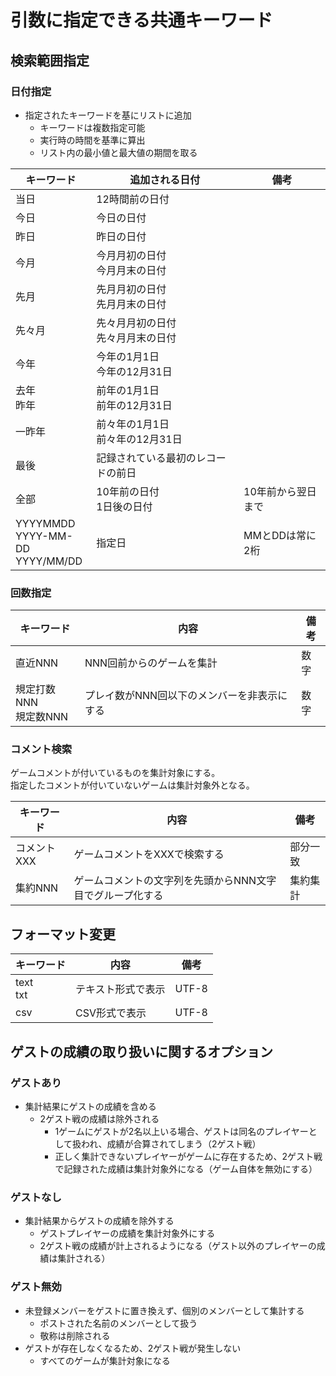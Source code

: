 # 引数に指定できる共通キーワード

## 検索範囲指定

### 日付指定
- 指定されたキーワードを基にリストに追加
  - キーワードは複数指定可能
  - 実行時の時間を基準に算出
  - リスト内の最小値と最大値の期間を取る

|                キーワード                |             追加される日付             |        備考        |
| ---------------------------------------- | -------------------------------------- | ------------------ |
| 当日                                     | 12時間前の日付                         |                    |
| 今日                                     | 今日の日付                             |                    |
| 昨日                                     | 昨日の日付                             |                    |
| 今月                                     | 今月月初の日付<br />今月月末の日付     |                    |
| 先月                                     | 先月月初の日付<br />先月月末の日付     |                    |
| 先々月                                   | 先々月月初の日付<br />先々月月末の日付 |                    |
| 今年                                     | 今年の1月1日<br />今年の12月31日       |                    |
| 去年<br />昨年                           | 前年の1月1日<br />前年の12月31日       |                    |
| 一昨年                                   | 前々年の1月1日<br />前々年の12月31日   |                    |
| 最後                                     | 記録されている最初のレコードの前日     |                    |
| 全部                                     | 10年前の日付<br />1日後の日付          | 10年前から翌日まで |
| YYYYMMDD<br />YYYY-MM-DD<br />YYYY/MM/DD | 指定日                                 | MMとDDは常に2桁    |

### 回数指定

|         キーワード         |                    内容                     | 備考 |
| -------------------------- | ------------------------------------------- | ---- |
| 直近NNN                    | NNN回前からのゲームを集計                   | 数字 |
| 規定打数NNN<br />規定数NNN | プレイ数がNNN回以下のメンバーを非表示にする | 数字 |

### コメント検索
ゲームコメントが付いているものを集計対象にする。<br />
指定したコメントが付いていないゲームは集計対象外となる。

| キーワード  |                           内容                            |   備考   |
| ----------- | --------------------------------------------------------- | -------- |
| コメントXXX | ゲームコメントをXXXで検索する                             | 部分一致 |
| 集約NNN     | ゲームコメントの文字列を先頭からNNN文字目でグループ化する | 集約集計 |

## フォーマット変更

|  キーワード   |        内容        | 備考  |
| ------------- | ------------------ | ----- |
| text<br />txt | テキスト形式で表示 | UTF-8 |
| csv           | CSV形式で表示      | UTF-8 |


## ゲストの成績の取り扱いに関するオプション

### ゲストあり
- 集計結果にゲストの成績を含める
  - 2ゲスト戦の成績は除外される
    - 1ゲームにゲストが2名以上いる場合、ゲストは同名のプレイヤーとして扱われ、成績が合算されてしまう（2ゲスト戦）
    - 正しく集計できないプレイヤーがゲームに存在するため、2ゲスト戦で記録された成績は集計対象外になる（ゲーム自体を無効にする）

### ゲストなし
- 集計結果からゲストの成績を除外する
  - ゲストプレイヤーの成績を集計対象外にする
  - 2ゲスト戦の成績が計上されるようになる（ゲスト以外のプレイヤーの成績は集計される）

### ゲスト無効
- 未登録メンバーをゲストに置き換えず、個別のメンバーとして集計する
  - ポストされた名前のメンバーとして扱う
  - 敬称は削除される
- ゲストが存在しなくなるため、2ゲスト戦が発生しない
  - すべてのゲームが集計対象になる
